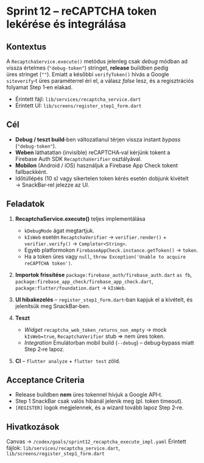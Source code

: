 # Sprint 12 – reCAPTCHA token lekérése és integrálása

## Kontextus

A `RecaptchaService.execute()` metódus jelenleg csak *debug* módban ad vissza értelmes (`"debug-token"`) stringet, **release** buildben pedig üres stringet (`""`). Emiatt a későbbi `verifyToken()` hívás a Google `siteverify`‑t üres paraméterrel éri el, a válasz *false* lesz, és a regisztrációs folyamat Step 1‑en elakad.

* Érintett fájl: `lib/services/recaptcha_service.dart`
* Érintett UI: `lib/screens/register_step1_form.dart`

## Cél

* **Debug / teszt build**‑ben változatlanul térjen vissza instant *bypass* (`"debug-token"`).
* **Weben** láthatatlan (invisible) reCAPTCHA‑val kérjünk tokent a Firebase Auth SDK `RecaptchaVerifier` osztályával.
* **Mobilon** (Android / iOS) használjuk a Firebase App Check tokent fallbackként.
* Időtúllépés (10 s) vagy sikertelen token kérés esetén dobjunk kivételt → SnackBar‑rel jelezze az UI.

## Feladatok

1. **RecaptchaService.execute()** teljes implementálása

   * `kDebugMode` ágat megtartjuk.
   * `kIsWeb` esetén `RecaptchaVerifier` → `verifier.render()` + `verifier.verify()` → `Completer<String>`.
   * Egyéb platformokon `FirebaseAppCheck.instance.getToken()` → `token`.
   * Ha a token üres vagy `null`, `throw Exception('Unable to acquire reCAPTCHA token')`.
2. **Importok frissítése**
   `package:firebase_auth/firebase_auth.dart` `as fb`,
   `package:firebase_app_check/firebase_app_check.dart`,
   `package:flutter/foundation.dart` → `kIsWeb`.
3. **UI hibakezelés** – `register_step1_form.dart`‑ban kapjuk el a kivételt, és jelenítsük meg SnackBar‑ben.
4. **Teszt**

   * *Widget* `recaptcha_web_token_returns_non_empty` → mock `kIsWeb=true`, `RecaptchaVerifier` stub  ⇒ nem üres token.
   * *Integration* Emulátorban mobil build (`--debug`) – debug‑bypass miatt Step 2‑re lapoz.
5. **CI** – `flutter analyze` + `flutter test` zöld.

## Acceptance Criteria

* Release buildben **nem** üres tokennel hívjuk a Google API‑t.
* Step 1 SnackBar csak valós hibánál jelenik meg (pl. token timeout).
* `[REGISTER]` logok megjelennek, és a wizard tovább lapoz Step 2‑re.

## Hivatkozások

Canvas → `/codex/goals/sprint12_recaptcha_execute_impl.yaml`
Érintett fájlok: `lib/services/recaptcha_service.dart`, `lib/screens/register_step1_form.dart`
